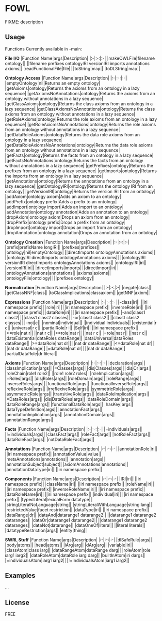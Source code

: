 # FOWL
FIXME: description
## Usage
Functions Currently available in -main:

**File I/O**
|Function Name|args|Description|
|:-|:-:|:-|
|makeOWLFile|filename ontology||
||filename prefixes ontologyIRI versionIRI imports annotations axioms||
|readFunctionalFile|file||
|toString|map||
|toDLString|map||

**Ontology Access**
|Function Name|args|Description|
|:-|:-:|:-|
|emptyOntology|nil|Returns an empty ontology|
|getAxioms|ontology|Returns the axioms from an ontology in a lazy sequence|
|getAxiomsNoAnnotations|ontology|Returns the axioms from an ontology without annotations in a lazy sequence|
|getClassAxioms|ontology|Returns the class axioms from an ontology in a lazy sequence|
|getClassAxiomsNoAnnotations|ontology|Returns the class axioms from an ontology without annotations in a lazy sequence|
|getRoleAxioms|ontology|Returns the role axioms from an ontology in a lazy sequence|
|getRoleAxiomsNoAnnotations|ontology|Returns the role axioms from an ontology without annotations in a lazy sequence|
|getDataRoleAxioms|ontology|Returns the data role axioms from an ontology in a lazy sequence|
|getDataRoleAxiomsNoAnnotations|ontology|Returns the data role axioms from an ontology without annotations in a lazy sequence|
|getFacts|ontology|Returns the facts from an ontology in a lazy sequence|
|getFactsNoAnnotations|ontology|Returns the facts from an ontology without annotations in a lazy sequence|
|getPrefixes|ontology|Returns the prefixes from an ontology in a lazy sequence|
|getImports|ontology|Returns the imports from an ontology in a lazy sequence|
|getAnnotations|ontology|Returns the annotations from an ontology in a lazy sequence|
|getOntologyIRI|ontology|Returns the ontology IRI from an ontology|
|getVersionIRI|ontology|Returns the version IRI from an ontology|
|addAxiom|ontology axiom|Adds an axiom to an ontology|
|addPrefix|ontology prefix|Adds a prefix to an ontology|
|addImport|ontology import|Adds an import to an ontology|
|addAnnotation|ontology annotation|Adds an annotation to an ontology|
|dropAxiom|ontology axiom|Drops an axiom from an ontology|
|dropPrefix|ontology prefix|Drops a prefix from an ontology|
|dropImport|ontology import|Drops an import from an ontology|
|dropAnnotation|ontology annotation|Drops an annotation from an ontology|

**Ontology Creation**
|Function Name|args|Description|
|:-|:-:|:-|
|prefix|prefixName longIRI|| 
|prefixes|prefixes|| 
|ontology|nil|emptyOntology|
||directImports ontologyAnnotations axioms||
||ontologyIRI directImports ontologyAnnotations axioms||
||ontologyIRI versionIRI directImports ontologyAnnotations axioms||
|ontologyIRI|iri|| 
|versionIRI|iri|| 
|directImports|imports|| 
|directImport|iri|| 
|ontologyAnnotations|annotations|| 
|axioms|axioms|| 
|ontologyFile|ontology||
||prefixes ontology||

**Normalization**
|Function Name|args|Description|
|:-|:-:|:-|
|negate|class|| 
|getClassNNF|class|| 
|toClassImplications|classaxiom|| 
|getNNF|axiom|| 

**Expressions**
|Function Name|args|Description|
|:-|:-:|:-|
|-class|iri||
||iri namespace prefix||
|role|iri||
||iri namespace prefix||
|inverseRole|iri||
||iri namespace prefix||
|dataRole|iri||
||iri namespace prefix||
|-and|class1 class2||
||class1 class2 classes||
|-or|class1 class2||
||class1 class2 classes||
|-not|c||
|nominal|individual||
||individual individuals||
|existential|r c||
|universal|r c||
|partialRole|r i||
|Self|iri||
||iri namespace prefix||
|>=role|nat r||
||nat r c||
|<=role|nat r||
||nat r c||
|=role|nat r||
||nat r c||
|dataExistential|dataRoles dataRange||
|dataUniversal|dataRoles dataRange||
|>=dataRole|nat dr||
||nat dr dataRange||
|<=dataRole|nat dr||
||nat dr dataRange||
|=dataRole|nat dr||
||nat dr dataRange||
|partialDataRole|dr literal||

**Axioms**
|Function Name|args|Description|
|:-|:-:|:-|
|declaration|args||
|classImplication|args||
|=Classes|args||
|disjClasses|args||
|disjOr|args||
|roleChain|role1 role2||
||role1 role2 roles||
|roleImplication|args||
|=Roles|args||
|disjRoles|args||
|roleDomain|args||
|roleRange|args||
|inverseRoles|args||
|functionalRole|args||
|functionalInverseRole|args||
|reflexiveRole|args||
|irreflexiveRole|args||
|symmetricRole|args||
|asymmetricRole|args||
|transitiveRole|args||
|dataRoleImplication|args||
|=DataRoles|args||
|disjDataRoles|args||
|dataRoleDomain|args||
|dataRoleRange|args||
|functionalDataRole|args||
|hasKey|args||
|dataTypeDefinition|args||
|annotationFact|args||
|annotationImplication|args||
|annotationDomain|args||
|annotationRange|args||

**Facts**
|Function Name|args|Description|
|:-|:-:|:-|
|=individuals|args||
|!=individuals|args||
|classFact|args||
|roleFact|args||
|notRoleFact|args||
|dataRoleFact|args||
|notDataRoleFact|args||

**Annotations**
|Function Name|args|Description|
|:-|:-:|:-|
|annotationRole|iri||
||iri namespace prefix||
|annotationValue|value||
|metaAnnotations|annotations||
|annotation|args||
|annotationSubject|subject||
|axiomAnnotations|annotations||
|annotationDataType|iri||
||iri namespace prefix||

**Components**
|Function Name|args|Description|
|:-|:-:|:-|
|IRI|iri||
||iri namespace prefix||
|className|iri||
||iri namespace prefix||
|roleName|iri||
||iri namespace prefix||
|inverseRoleName|iri||
||iri namespace prefix||
|dataRoleName|iri||
||iri namespace prefix||
|individual|iri||
||iri namespace prefix||
|typedLiteral|lexicalForm datatype||
|stringLiteralNoLanguage|string||
|stringLiteralWithLanguage|string lang||
|restrictedValue|facet restriction||
|dataType|iri||
||iri namespace prefix||
|dataRange|dr||
|dataAnd|datarange1 datarange2||
||datarange1 datarange2 dataranges||
|dataOr|datarange1 datarange2||
||datarange1 datarange2 dataranges||
|dataNot|datarange||
|dataOneOf|literal||
||literal literals||
|datatypeRestriction|args||
|entity|thing||

**SWRL Stuff**
|Function Name|args|Description|
|:-|:-:|:-|
|dlSafeRule|args||
|body|atoms||
|head|atoms|| 
|iArg|arg|| 
|dArg|arg|| 
|variable|iri|| 
|classAtom|class iarg|| 
|dataRangeAtom|dataRange darg|| 
|roleAtom|role iarg1 iarg2|| 
|dataRoleAtom|dataRole iarg darg|| 
|builtInAtom|iri dargs|| 
|=individualsAtom|iarg1 iarg2|| 
|!=individualsAtom|iarg1 iarg2||

## Examples
...
## License
FREE
